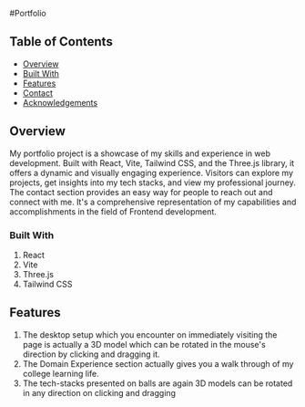 #Portfolio

## Table of Contents
- [Overview](#overview)
- [Built With](#built-with)
- [Features](#features)
- [Contact](#contact)
- [Acknowledgements](#acknowledgements)

## Overview
My portfolio project is a showcase of my skills and experience in web development. Built with React, Vite, Tailwind CSS, and the Three.js library, it offers a dynamic and visually engaging experience. Visitors can explore my projects, get insights into my tech stacks, and view my professional journey. The contact section provides an easy way for people to reach out and connect with me. It's a comprehensive representation of my capabilities and accomplishments in the field of Frontend development.

### Built With
1. React<br>
2. Vite<br>
3. Three.js<br>
4. Tailwind CSS<br>

## Features
1. The desktop setup which you encounter on immediately visiting the page is actually a 3D model which can be rotated in the mouse's direction by clicking and dragging it.<br>
2. The Domain Experience section actually gives you a walk through of my college learning life.
3. The tech-stacks presented on balls are again 3D models can be rotated in any direction on clicking and dragging
